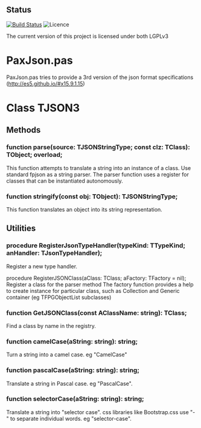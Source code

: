 ## Status
[![Build Status](https://travis-ci.org/paxtibi/paxjson.svg?branch=master)](https://travis-ci.org/paxtibi/paxjson)
![Licence](https://img.shields.io/github/license/paxtibi/paxjson.svg)

The current version of this project is licensed under both LGPLv3

# PaxJson.pas
PaxJson.pas tries to provide a 3rd version of the json format specifications  (http://es5.github.io/#x15.9.1.15) 

# Class TJSON3
## Methods

### function parse(source: TJSONStringType; const clz: TClass): TObject; overload;

This function attempts to translate a string into an instance of a class. Use standard fpjson as a string parser. The parser function uses a register for classes that can be instantiated autonomously.

### function stringify(const obj: TObject): TJSONStringType;
This function translates an object into its string representation.

## Utilities

### procedure RegisterJsonTypeHandler(typeKind: TTypeKind; anHandler: TJsonTypeHandler);
Register a new type handler.

procedure RegisterJSONClass(aClass: TClass; aFactory: TFactory = nil);
Register a class for the parser method
The factory function provides a help to create instance for particular class, such as Collection and Generic container (eg TFPGObjectList subclasses)

### function GetJSONClass(const AClassName: string): TClass;
Find a class by name in the registry.

### function camelCase(aString: string): string;
Turn a string into a camel case. eg "CamelCase"

### function pascalCase(aString: string): string;
Translate a string in Pascal case. eg "PascalCase".

### function selectorCase(aString: string): string;   
Translate a string into "selector case". css libraries like Bootstrap.css use "-" to separate individual words. eg "selector-case".

